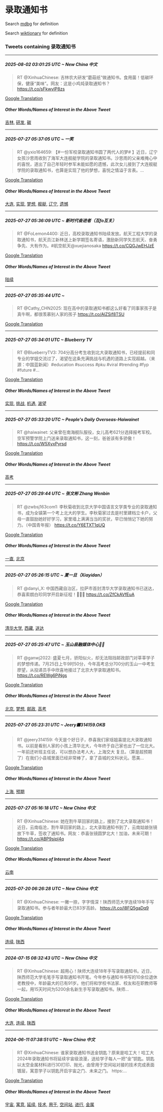 # 录取通知书

Search [mdbg](https://www.mdbg.net/chinese/dictionary?page=worddict&wdrst=0&wdqb=录取通知书) for definition

Search [wiktionary](https://en.wiktionary.org/wiki/录取通知书) for definition

### Tweets containing 录取通知书

___
##### 2025-08-02 03:01:25 UTC ~ New China 中文
> RT @XinhuaChinese: 吉林农大研发“蘑菇纸”做通知书。食用菌！低碳环保，健康“美味”。网友：这是小鸡炖录取通知书？ https://t.co/sFkwvIP8zs

[Google Translation](https://translate.google.com/?hi=en&tab=TT&sl=zh-CN&tl=en&op=translate&text=RT+%40XinhuaChinese%3A+%E5%90%89%E6%9E%97%E5%86%9C%E5%A4%A7%E7%A0%94%E5%8F%91%E2%80%9C%E8%98%91%E8%8F%87%E7%BA%B8%E2%80%9D%E5%81%9A%E9%80%9A%E7%9F%A5%E4%B9%A6%E3%80%82%E9%A3%9F%E7%94%A8%E8%8F%8C%EF%BC%81%E4%BD%8E%E7%A2%B3%E7%8E%AF%E4%BF%9D%EF%BC%8C%E5%81%A5%E5%BA%B7%E2%80%9C%E7%BE%8E%E5%91%B3%E2%80%9D%E3%80%82%E7%BD%91%E5%8F%8B%EF%BC%9A%E8%BF%99%E6%98%AF%E5%B0%8F%E9%B8%A1%E7%82%96%E5%BD%95%E5%8F%96%E9%80%9A%E7%9F%A5%E4%B9%A6%EF%BC%9F+https%3A%2F%2Ft.co%2FsFkwvIP8zs)
##### Other Words/Names of Interest in the Above Tweet
[吉林](吉林.md), [研发](研发.md), [碳](碳.md)
___
##### 2025-07-27 05:37:05 UTC ~ 一笑
> RT @yxio164659: 【#一份军校录取通知书圆了两代人的梦#  】近日，辽宁女孩沙思雨收到了海军大连舰艇学院的录取通知书。沙思雨的父亲难掩心中的喜悦，道出了自己年轻时参军未能如愿的遗憾，此次女儿接到了大连舰艇学院的录取通知书，也算是实现了他的梦想，喜悦之情溢于言表。…

[Google Translation](https://translate.google.com/?hi=en&tab=TT&sl=zh-CN&tl=en&op=translate&text=RT+%40yxio164659%3A+%E3%80%90%23%E4%B8%80%E4%BB%BD%E5%86%9B%E6%A0%A1%E5%BD%95%E5%8F%96%E9%80%9A%E7%9F%A5%E4%B9%A6%E5%9C%86%E4%BA%86%E4%B8%A4%E4%BB%A3%E4%BA%BA%E7%9A%84%E6%A2%A6%23++%E3%80%91%E8%BF%91%E6%97%A5%EF%BC%8C%E8%BE%BD%E5%AE%81%E5%A5%B3%E5%AD%A9%E6%B2%99%E6%80%9D%E9%9B%A8%E6%94%B6%E5%88%B0%E4%BA%86%E6%B5%B7%E5%86%9B%E5%A4%A7%E8%BF%9E%E8%88%B0%E8%89%87%E5%AD%A6%E9%99%A2%E7%9A%84%E5%BD%95%E5%8F%96%E9%80%9A%E7%9F%A5%E4%B9%A6%E3%80%82%E6%B2%99%E6%80%9D%E9%9B%A8%E7%9A%84%E7%88%B6%E4%BA%B2%E9%9A%BE%E6%8E%A9%E5%BF%83%E4%B8%AD%E7%9A%84%E5%96%9C%E6%82%A6%EF%BC%8C%E9%81%93%E5%87%BA%E4%BA%86%E8%87%AA%E5%B7%B1%E5%B9%B4%E8%BD%BB%E6%97%B6%E5%8F%82%E5%86%9B%E6%9C%AA%E8%83%BD%E5%A6%82%E6%84%BF%E7%9A%84%E9%81%97%E6%86%BE%EF%BC%8C%E6%AD%A4%E6%AC%A1%E5%A5%B3%E5%84%BF%E6%8E%A5%E5%88%B0%E4%BA%86%E5%A4%A7%E8%BF%9E%E8%88%B0%E8%89%87%E5%AD%A6%E9%99%A2%E7%9A%84%E5%BD%95%E5%8F%96%E9%80%9A%E7%9F%A5%E4%B9%A6%EF%BC%8C%E4%B9%9F%E7%AE%97%E6%98%AF%E5%AE%9E%E7%8E%B0%E4%BA%86%E4%BB%96%E7%9A%84%E6%A2%A6%E6%83%B3%EF%BC%8C%E5%96%9C%E6%82%A6%E4%B9%8B%E6%83%85%E6%BA%A2%E4%BA%8E%E8%A8%80%E8%A1%A8%E3%80%82%E2%80%A6)
##### Other Words/Names of Interest in the Above Tweet
[大连](大连.md), [实现](实现.md), [梦想](梦想.md), [舰艇](舰艇.md), [辽宁](辽宁.md), [遗憾](遗憾.md)
___
##### 2025-07-27 05:36:09 UTC ~ 新时代奋进者（互fo互关）
> RT @FoLemon4400: 近日，高校录取通知书陆续发放。航天工程大学的录取通知书，航天员江新林送上新学期签名寄语，激励新同学矢志航天、奋勇争先、大有作为。#航空航天@xuejianosaka https://t.co/CQGJwEHJzE

[Google Translation](https://translate.google.com/?hi=en&tab=TT&sl=zh-CN&tl=en&op=translate&text=RT+%40FoLemon4400%3A+%E8%BF%91%E6%97%A5%EF%BC%8C%E9%AB%98%E6%A0%A1%E5%BD%95%E5%8F%96%E9%80%9A%E7%9F%A5%E4%B9%A6%E9%99%86%E7%BB%AD%E5%8F%91%E6%94%BE%E3%80%82%E8%88%AA%E5%A4%A9%E5%B7%A5%E7%A8%8B%E5%A4%A7%E5%AD%A6%E7%9A%84%E5%BD%95%E5%8F%96%E9%80%9A%E7%9F%A5%E4%B9%A6%EF%BC%8C%E8%88%AA%E5%A4%A9%E5%91%98%E6%B1%9F%E6%96%B0%E6%9E%97%E9%80%81%E4%B8%8A%E6%96%B0%E5%AD%A6%E6%9C%9F%E7%AD%BE%E5%90%8D%E5%AF%84%E8%AF%AD%EF%BC%8C%E6%BF%80%E5%8A%B1%E6%96%B0%E5%90%8C%E5%AD%A6%E7%9F%A2%E5%BF%97%E8%88%AA%E5%A4%A9%E3%80%81%E5%A5%8B%E5%8B%87%E4%BA%89%E5%85%88%E3%80%81%E5%A4%A7%E6%9C%89%E4%BD%9C%E4%B8%BA%E3%80%82%23%E8%88%AA%E7%A9%BA%E8%88%AA%E5%A4%A9%40xuejianosaka+https%3A%2F%2Ft.co%2FCQGJwEHJzE)
##### Other Words/Names of Interest in the Above Tweet
[陆续](陆续.md)
___
##### 2025-07-27 05:35:44 UTC ~ 
> RT @Cathy_CHN2025: 现在高中的录取通知书都这么好看了同事家孩子是真牛啊，都很羡慕别人家的孩子 https://t.co/AlZSif8TSU

[Google Translation](https://translate.google.com/?hi=en&tab=TT&sl=zh-CN&tl=en&op=translate&text=RT+%40Cathy_CHN2025%3A+%E7%8E%B0%E5%9C%A8%E9%AB%98%E4%B8%AD%E7%9A%84%E5%BD%95%E5%8F%96%E9%80%9A%E7%9F%A5%E4%B9%A6%E9%83%BD%E8%BF%99%E4%B9%88%E5%A5%BD%E7%9C%8B%E4%BA%86%E5%90%8C%E4%BA%8B%E5%AE%B6%E5%AD%A9%E5%AD%90%E6%98%AF%E7%9C%9F%E7%89%9B%E5%95%8A%EF%BC%8C%E9%83%BD%E5%BE%88%E7%BE%A1%E6%85%95%E5%88%AB%E4%BA%BA%E5%AE%B6%E7%9A%84%E5%AD%A9%E5%AD%90+https%3A%2F%2Ft.co%2FAlZSif8TSU)
___
##### 2025-07-27 05:34:01 UTC ~ Blueberry TV
> RT @BlueberryTV3: 704分高分考生收到北大录取通知书，已经提前和同专业的学姐交流过了，渴望在这条充满挑战与机遇的道路上实现超越。（来源：中国蓝新闻）#education #success #pku #viral #trending #fyp #future #…

[Google Translation](https://translate.google.com/?hi=en&tab=TT&sl=zh-CN&tl=en&op=translate&text=RT+%40BlueberryTV3%3A+704%E5%88%86%E9%AB%98%E5%88%86%E8%80%83%E7%94%9F%E6%94%B6%E5%88%B0%E5%8C%97%E5%A4%A7%E5%BD%95%E5%8F%96%E9%80%9A%E7%9F%A5%E4%B9%A6%EF%BC%8C%E5%B7%B2%E7%BB%8F%E6%8F%90%E5%89%8D%E5%92%8C%E5%90%8C%E4%B8%93%E4%B8%9A%E7%9A%84%E5%AD%A6%E5%A7%90%E4%BA%A4%E6%B5%81%E8%BF%87%E4%BA%86%EF%BC%8C%E6%B8%B4%E6%9C%9B%E5%9C%A8%E8%BF%99%E6%9D%A1%E5%85%85%E6%BB%A1%E6%8C%91%E6%88%98%E4%B8%8E%E6%9C%BA%E9%81%87%E7%9A%84%E9%81%93%E8%B7%AF%E4%B8%8A%E5%AE%9E%E7%8E%B0%E8%B6%85%E8%B6%8A%E3%80%82%EF%BC%88%E6%9D%A5%E6%BA%90%EF%BC%9A%E4%B8%AD%E5%9B%BD%E8%93%9D%E6%96%B0%E9%97%BB%EF%BC%89%23education+%23success+%23pku+%23viral+%23trending+%23fyp+%23future+%23%E2%80%A6)
##### Other Words/Names of Interest in the Above Tweet
[实现](实现.md), [挑战](挑战.md), [机遇](机遇.md), [渴望](渴望.md)
___
##### 2025-07-27 05:33:20 UTC ~ People's Daily Overseas-Haiwainet
> RT @haiwainet: 父亲曾在南海舰队服役，女儿高考621分选择报考军校。空军预警学院上门送来录取通知书，这一刻，爸爸该有多骄傲！ https://t.co/W5XyxPyrsd

[Google Translation](https://translate.google.com/?hi=en&tab=TT&sl=zh-CN&tl=en&op=translate&text=RT+%40haiwainet%3A+%E7%88%B6%E4%BA%B2%E6%9B%BE%E5%9C%A8%E5%8D%97%E6%B5%B7%E8%88%B0%E9%98%9F%E6%9C%8D%E5%BD%B9%EF%BC%8C%E5%A5%B3%E5%84%BF%E9%AB%98%E8%80%83621%E5%88%86%E9%80%89%E6%8B%A9%E6%8A%A5%E8%80%83%E5%86%9B%E6%A0%A1%E3%80%82%E7%A9%BA%E5%86%9B%E9%A2%84%E8%AD%A6%E5%AD%A6%E9%99%A2%E4%B8%8A%E9%97%A8%E9%80%81%E6%9D%A5%E5%BD%95%E5%8F%96%E9%80%9A%E7%9F%A5%E4%B9%A6%EF%BC%8C%E8%BF%99%E4%B8%80%E5%88%BB%EF%BC%8C%E7%88%B8%E7%88%B8%E8%AF%A5%E6%9C%89%E5%A4%9A%E9%AA%84%E5%82%B2%EF%BC%81+https%3A%2F%2Ft.co%2FW5XyxPyrsd)
##### Other Words/Names of Interest in the Above Tweet
[高考](高考.md)
___
##### 2025-07-27 05:29:44 UTC ~ 张文彬 Zhang Wenbin
> RT @zwbsj163com1: 李秋菊收到北京大学中国语言文学类专业的录取通知书，成为全镇第一个考上北大的学生。李秋菊家过去是村里建档立卡户，父母一直鼓励她好好学习，家里墙上满满当当的奖状，早已悄悄记下她的努力。（中国青年报） https://t.co/Y6ETXT1qUQ

[Google Translation](https://translate.google.com/?hi=en&tab=TT&sl=zh-CN&tl=en&op=translate&text=RT+%40zwbsj163com1%3A+%E6%9D%8E%E7%A7%8B%E8%8F%8A%E6%94%B6%E5%88%B0%E5%8C%97%E4%BA%AC%E5%A4%A7%E5%AD%A6%E4%B8%AD%E5%9B%BD%E8%AF%AD%E8%A8%80%E6%96%87%E5%AD%A6%E7%B1%BB%E4%B8%93%E4%B8%9A%E7%9A%84%E5%BD%95%E5%8F%96%E9%80%9A%E7%9F%A5%E4%B9%A6%EF%BC%8C%E6%88%90%E4%B8%BA%E5%85%A8%E9%95%87%E7%AC%AC%E4%B8%80%E4%B8%AA%E8%80%83%E4%B8%8A%E5%8C%97%E5%A4%A7%E7%9A%84%E5%AD%A6%E7%94%9F%E3%80%82%E6%9D%8E%E7%A7%8B%E8%8F%8A%E5%AE%B6%E8%BF%87%E5%8E%BB%E6%98%AF%E6%9D%91%E9%87%8C%E5%BB%BA%E6%A1%A3%E7%AB%8B%E5%8D%A1%E6%88%B7%EF%BC%8C%E7%88%B6%E6%AF%8D%E4%B8%80%E7%9B%B4%E9%BC%93%E5%8A%B1%E5%A5%B9%E5%A5%BD%E5%A5%BD%E5%AD%A6%E4%B9%A0%EF%BC%8C%E5%AE%B6%E9%87%8C%E5%A2%99%E4%B8%8A%E6%BB%A1%E6%BB%A1%E5%BD%93%E5%BD%93%E7%9A%84%E5%A5%96%E7%8A%B6%EF%BC%8C%E6%97%A9%E5%B7%B2%E6%82%84%E6%82%84%E8%AE%B0%E4%B8%8B%E5%A5%B9%E7%9A%84%E5%8A%AA%E5%8A%9B%E3%80%82%EF%BC%88%E4%B8%AD%E5%9B%BD%E9%9D%92%E5%B9%B4%E6%8A%A5%EF%BC%89+https%3A%2F%2Ft.co%2FY6ETXT1qUQ)
##### Other Words/Names of Interest in the Above Tweet
[一直](一直.md), [北京](北京.md)
___
##### 2025-07-27 05:26:15 UTC ~ 夏一旦（Xiayidan）
> RT @danyi_X: 中国西藏自治区，拉萨市首封清华大学录取通知书已送达， 恭喜索朗白珍同学开启新征程！👏👏👏 https://t.co/ZfCkAVfEuA

[Google Translation](https://translate.google.com/?hi=en&tab=TT&sl=zh-CN&tl=en&op=translate&text=RT+%40danyi_X%3A+%E4%B8%AD%E5%9B%BD%E8%A5%BF%E8%97%8F%E8%87%AA%E6%B2%BB%E5%8C%BA%EF%BC%8C%E6%8B%89%E8%90%A8%E5%B8%82%E9%A6%96%E5%B0%81%E6%B8%85%E5%8D%8E%E5%A4%A7%E5%AD%A6%E5%BD%95%E5%8F%96%E9%80%9A%E7%9F%A5%E4%B9%A6%E5%B7%B2%E9%80%81%E8%BE%BE%EF%BC%8C+%E6%81%AD%E5%96%9C%E7%B4%A2%E6%9C%97%E7%99%BD%E7%8F%8D%E5%90%8C%E5%AD%A6%E5%BC%80%E5%90%AF%E6%96%B0%E5%BE%81%E7%A8%8B%EF%BC%81%F0%9F%91%8F%F0%9F%91%8F%F0%9F%91%8F+https%3A%2F%2Ft.co%2FZfCkAVfEuA)
##### Other Words/Names of Interest in the Above Tweet
[清华大学](清华大学.md), [西藏](西藏.md), [送达](送达.md)
___
##### 2025-07-27 05:25:47 UTC ~ 玉山县融媒体中心💯🔙
> RT @ganwj2022: 盛夏七月，骄阳似火，却无法阻挡邮政部门对莘莘学子的梦想传递。7月25日上午9时50分，今年高考总分700分的玉山一中考生廖望，从投递员手中欣喜地接过了北京大学录取通知书。 https://t.co/REWg6PjNgs

[Google Translation](https://translate.google.com/?hi=en&tab=TT&sl=zh-CN&tl=en&op=translate&text=RT+%40ganwj2022%3A+%E7%9B%9B%E5%A4%8F%E4%B8%83%E6%9C%88%EF%BC%8C%E9%AA%84%E9%98%B3%E4%BC%BC%E7%81%AB%EF%BC%8C%E5%8D%B4%E6%97%A0%E6%B3%95%E9%98%BB%E6%8C%A1%E9%82%AE%E6%94%BF%E9%83%A8%E9%97%A8%E5%AF%B9%E8%8E%98%E8%8E%98%E5%AD%A6%E5%AD%90%E7%9A%84%E6%A2%A6%E6%83%B3%E4%BC%A0%E9%80%92%E3%80%827%E6%9C%8825%E6%97%A5%E4%B8%8A%E5%8D%889%E6%97%B650%E5%88%86%EF%BC%8C%E4%BB%8A%E5%B9%B4%E9%AB%98%E8%80%83%E6%80%BB%E5%88%86700%E5%88%86%E7%9A%84%E7%8E%89%E5%B1%B1%E4%B8%80%E4%B8%AD%E8%80%83%E7%94%9F%E5%BB%96%E6%9C%9B%EF%BC%8C%E4%BB%8E%E6%8A%95%E9%80%92%E5%91%98%E6%89%8B%E4%B8%AD%E6%AC%A3%E5%96%9C%E5%9C%B0%E6%8E%A5%E8%BF%87%E4%BA%86%E5%8C%97%E4%BA%AC%E5%A4%A7%E5%AD%A6%E5%BD%95%E5%8F%96%E9%80%9A%E7%9F%A5%E4%B9%A6%E3%80%82+https%3A%2F%2Ft.co%2FREWg6PjNgs)
##### Other Words/Names of Interest in the Above Tweet
[北京](北京.md), [梦想](梦想.md), [邮政](邮政.md), [高考](高考.md)
___
##### 2025-07-27 05:23:31 UTC ~ Jeery🟧314159.OKB
> RT @jeery314159: 今天是个好日子，恭喜我们家瑶姐喜提北大录取通知书。以前是看别人家的小孩上清华北大，今年终于自己家也出了一位北大。一年前还听班主任说，可以想办法考人大，上海交大 复旦。（算是超预期了）在我们小县城里面已经非常棒了，拿了县城的文科状元。愿美…

[Google Translation](https://translate.google.com/?hi=en&tab=TT&sl=zh-CN&tl=en&op=translate&text=RT+%40jeery314159%3A+%E4%BB%8A%E5%A4%A9%E6%98%AF%E4%B8%AA%E5%A5%BD%E6%97%A5%E5%AD%90%EF%BC%8C%E6%81%AD%E5%96%9C%E6%88%91%E4%BB%AC%E5%AE%B6%E7%91%B6%E5%A7%90%E5%96%9C%E6%8F%90%E5%8C%97%E5%A4%A7%E5%BD%95%E5%8F%96%E9%80%9A%E7%9F%A5%E4%B9%A6%E3%80%82%E4%BB%A5%E5%89%8D%E6%98%AF%E7%9C%8B%E5%88%AB%E4%BA%BA%E5%AE%B6%E7%9A%84%E5%B0%8F%E5%AD%A9%E4%B8%8A%E6%B8%85%E5%8D%8E%E5%8C%97%E5%A4%A7%EF%BC%8C%E4%BB%8A%E5%B9%B4%E7%BB%88%E4%BA%8E%E8%87%AA%E5%B7%B1%E5%AE%B6%E4%B9%9F%E5%87%BA%E4%BA%86%E4%B8%80%E4%BD%8D%E5%8C%97%E5%A4%A7%E3%80%82%E4%B8%80%E5%B9%B4%E5%89%8D%E8%BF%98%E5%90%AC%E7%8F%AD%E4%B8%BB%E4%BB%BB%E8%AF%B4%EF%BC%8C%E5%8F%AF%E4%BB%A5%E6%83%B3%E5%8A%9E%E6%B3%95%E8%80%83%E4%BA%BA%E5%A4%A7%EF%BC%8C%E4%B8%8A%E6%B5%B7%E4%BA%A4%E5%A4%A7+%E5%A4%8D%E6%97%A6%E3%80%82%EF%BC%88%E7%AE%97%E6%98%AF%E8%B6%85%E9%A2%84%E6%9C%9F%E4%BA%86%EF%BC%89%E5%9C%A8%E6%88%91%E4%BB%AC%E5%B0%8F%E5%8E%BF%E5%9F%8E%E9%87%8C%E9%9D%A2%E5%B7%B2%E7%BB%8F%E9%9D%9E%E5%B8%B8%E6%A3%92%E4%BA%86%EF%BC%8C%E6%8B%BF%E4%BA%86%E5%8E%BF%E5%9F%8E%E7%9A%84%E6%96%87%E7%A7%91%E7%8A%B6%E5%85%83%E3%80%82%E6%84%BF%E7%BE%8E%E2%80%A6)
##### Other Words/Names of Interest in the Above Tweet
[上海](上海.md), [预期](预期.md)
___
##### 2025-07-27 05:16:18 UTC ~ New China 中文
> RT @XinhuaChinese: 她在割牛草回家的路上，接到了北大录取通知书！近日，云南临沧，割牛草回家的路上，北大录取通知书到了，云南姑娘张镜放下牛草，签收了通知书。网友：恭喜张镜圆梦北大！加油，未来可期！ https://t.co/ABP9sipl4q

[Google Translation](https://translate.google.com/?hi=en&tab=TT&sl=zh-CN&tl=en&op=translate&text=RT+%40XinhuaChinese%3A+%E5%A5%B9%E5%9C%A8%E5%89%B2%E7%89%9B%E8%8D%89%E5%9B%9E%E5%AE%B6%E7%9A%84%E8%B7%AF%E4%B8%8A%EF%BC%8C%E6%8E%A5%E5%88%B0%E4%BA%86%E5%8C%97%E5%A4%A7%E5%BD%95%E5%8F%96%E9%80%9A%E7%9F%A5%E4%B9%A6%EF%BC%81%E8%BF%91%E6%97%A5%EF%BC%8C%E4%BA%91%E5%8D%97%E4%B8%B4%E6%B2%A7%EF%BC%8C%E5%89%B2%E7%89%9B%E8%8D%89%E5%9B%9E%E5%AE%B6%E7%9A%84%E8%B7%AF%E4%B8%8A%EF%BC%8C%E5%8C%97%E5%A4%A7%E5%BD%95%E5%8F%96%E9%80%9A%E7%9F%A5%E4%B9%A6%E5%88%B0%E4%BA%86%EF%BC%8C%E4%BA%91%E5%8D%97%E5%A7%91%E5%A8%98%E5%BC%A0%E9%95%9C%E6%94%BE%E4%B8%8B%E7%89%9B%E8%8D%89%EF%BC%8C%E7%AD%BE%E6%94%B6%E4%BA%86%E9%80%9A%E7%9F%A5%E4%B9%A6%E3%80%82%E7%BD%91%E5%8F%8B%EF%BC%9A%E6%81%AD%E5%96%9C%E5%BC%A0%E9%95%9C%E5%9C%86%E6%A2%A6%E5%8C%97%E5%A4%A7%EF%BC%81%E5%8A%A0%E6%B2%B9%EF%BC%8C%E6%9C%AA%E6%9D%A5%E5%8F%AF%E6%9C%9F%EF%BC%81+https%3A%2F%2Ft.co%2FABP9sipl4q)
##### Other Words/Names of Interest in the Above Tweet
[云南](云南.md)
___
##### 2025-07-20 06:26:28 UTC ~ New China 中文
> RT @XinhuaChinese: 一撇一捺，字字情深！陕西师范大学连续19年手写录取通知书。参与者年龄最大已83岁高龄。 https://t.co/l8FQ5gaDq9

[Google Translation](https://translate.google.com/?hi=en&tab=TT&sl=zh-CN&tl=en&op=translate&text=RT+%40XinhuaChinese%3A+%E4%B8%80%E6%92%87%E4%B8%80%E6%8D%BA%EF%BC%8C%E5%AD%97%E5%AD%97%E6%83%85%E6%B7%B1%EF%BC%81%E9%99%95%E8%A5%BF%E5%B8%88%E8%8C%83%E5%A4%A7%E5%AD%A6%E8%BF%9E%E7%BB%AD19%E5%B9%B4%E6%89%8B%E5%86%99%E5%BD%95%E5%8F%96%E9%80%9A%E7%9F%A5%E4%B9%A6%E3%80%82%E5%8F%82%E4%B8%8E%E8%80%85%E5%B9%B4%E9%BE%84%E6%9C%80%E5%A4%A7%E5%B7%B283%E5%B2%81%E9%AB%98%E9%BE%84%E3%80%82+https%3A%2F%2Ft.co%2Fl8FQ5gaDq9)
##### Other Words/Names of Interest in the Above Tweet
[连续](连续.md), [陕西](陕西.md)
___
##### 2024-07-15 08:32:43 UTC ~ New China 中文
> RT @XinhuaChinese: 超用心！陕师大连续18年手写录取通知书。近日，陕西师范大学毛笔手写录取通知书开笔。今年参与通知书书写的10余位退休老教授中，年龄最大的已有91岁。他们将和学校书法家、校友和在职教师等一起，用15天时间为5200余名新生手写录取通知书。陕师…

[Google Translation](https://translate.google.com/?hi=en&tab=TT&sl=zh-CN&tl=en&op=translate&text=RT+%40XinhuaChinese%3A+%E8%B6%85%E7%94%A8%E5%BF%83%EF%BC%81%E9%99%95%E5%B8%88%E5%A4%A7%E8%BF%9E%E7%BB%AD18%E5%B9%B4%E6%89%8B%E5%86%99%E5%BD%95%E5%8F%96%E9%80%9A%E7%9F%A5%E4%B9%A6%E3%80%82%E8%BF%91%E6%97%A5%EF%BC%8C%E9%99%95%E8%A5%BF%E5%B8%88%E8%8C%83%E5%A4%A7%E5%AD%A6%E6%AF%9B%E7%AC%94%E6%89%8B%E5%86%99%E5%BD%95%E5%8F%96%E9%80%9A%E7%9F%A5%E4%B9%A6%E5%BC%80%E7%AC%94%E3%80%82%E4%BB%8A%E5%B9%B4%E5%8F%82%E4%B8%8E%E9%80%9A%E7%9F%A5%E4%B9%A6%E4%B9%A6%E5%86%99%E7%9A%8410%E4%BD%99%E4%BD%8D%E9%80%80%E4%BC%91%E8%80%81%E6%95%99%E6%8E%88%E4%B8%AD%EF%BC%8C%E5%B9%B4%E9%BE%84%E6%9C%80%E5%A4%A7%E7%9A%84%E5%B7%B2%E6%9C%8991%E5%B2%81%E3%80%82%E4%BB%96%E4%BB%AC%E5%B0%86%E5%92%8C%E5%AD%A6%E6%A0%A1%E4%B9%A6%E6%B3%95%E5%AE%B6%E3%80%81%E6%A0%A1%E5%8F%8B%E5%92%8C%E5%9C%A8%E8%81%8C%E6%95%99%E5%B8%88%E7%AD%89%E4%B8%80%E8%B5%B7%EF%BC%8C%E7%94%A815%E5%A4%A9%E6%97%B6%E9%97%B4%E4%B8%BA5200%E4%BD%99%E5%90%8D%E6%96%B0%E7%94%9F%E6%89%8B%E5%86%99%E5%BD%95%E5%8F%96%E9%80%9A%E7%9F%A5%E4%B9%A6%E3%80%82%E9%99%95%E5%B8%88%E2%80%A6)
##### Other Words/Names of Interest in the Above Tweet
[大连](大连.md), [连续](连续.md), [陕西](陕西.md)
___
##### 2024-06-11 07:38:51 UTC ~ New China 中文
> RT @XinhuaChinese: 谁家录取通知书送金钥匙？原来是哈工大！哈工大2024年录取通知书将延续宇宙级浪漫，送给学子每人一把“金”钥匙。钥匙以太空金属材料进行3D打印、抛光，由曾用于空间站对接的技术完成表面镀层，寓意学子以钥匙开启宇宙之门、未来之门。 https:…

[Google Translation](https://translate.google.com/?hi=en&tab=TT&sl=zh-CN&tl=en&op=translate&text=RT+%40XinhuaChinese%3A+%E8%B0%81%E5%AE%B6%E5%BD%95%E5%8F%96%E9%80%9A%E7%9F%A5%E4%B9%A6%E9%80%81%E9%87%91%E9%92%A5%E5%8C%99%EF%BC%9F%E5%8E%9F%E6%9D%A5%E6%98%AF%E5%93%88%E5%B7%A5%E5%A4%A7%EF%BC%81%E5%93%88%E5%B7%A5%E5%A4%A72024%E5%B9%B4%E5%BD%95%E5%8F%96%E9%80%9A%E7%9F%A5%E4%B9%A6%E5%B0%86%E5%BB%B6%E7%BB%AD%E5%AE%87%E5%AE%99%E7%BA%A7%E6%B5%AA%E6%BC%AB%EF%BC%8C%E9%80%81%E7%BB%99%E5%AD%A6%E5%AD%90%E6%AF%8F%E4%BA%BA%E4%B8%80%E6%8A%8A%E2%80%9C%E9%87%91%E2%80%9D%E9%92%A5%E5%8C%99%E3%80%82%E9%92%A5%E5%8C%99%E4%BB%A5%E5%A4%AA%E7%A9%BA%E9%87%91%E5%B1%9E%E6%9D%90%E6%96%99%E8%BF%9B%E8%A1%8C3D%E6%89%93%E5%8D%B0%E3%80%81%E6%8A%9B%E5%85%89%EF%BC%8C%E7%94%B1%E6%9B%BE%E7%94%A8%E4%BA%8E%E7%A9%BA%E9%97%B4%E7%AB%99%E5%AF%B9%E6%8E%A5%E7%9A%84%E6%8A%80%E6%9C%AF%E5%AE%8C%E6%88%90%E8%A1%A8%E9%9D%A2%E9%95%80%E5%B1%82%EF%BC%8C%E5%AF%93%E6%84%8F%E5%AD%A6%E5%AD%90%E4%BB%A5%E9%92%A5%E5%8C%99%E5%BC%80%E5%90%AF%E5%AE%87%E5%AE%99%E4%B9%8B%E9%97%A8%E3%80%81%E6%9C%AA%E6%9D%A5%E4%B9%8B%E9%97%A8%E3%80%82+https%3A%E2%80%A6)
##### Other Words/Names of Interest in the Above Tweet
[宇宙](宇宙.md), [寓意](寓意.md), [延续](延续.md), [技术](技术.md), [用于](用于.md), [空间站](空间站.md), [进行](进行.md), [金属](金属.md)

